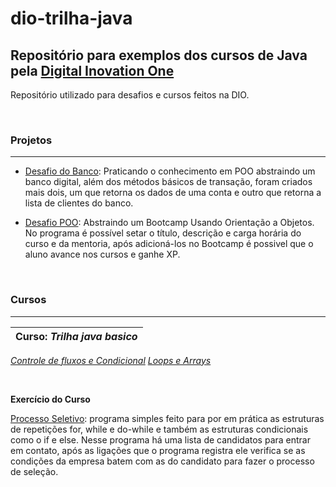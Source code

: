# dio-trilha-java
## Repositório para exemplos dos cursos de Java pela [Digital Inovation One](https://digitalinnovation.one/)

 Repositório utilizado para desafios e cursos feitos na DIO.

&nbsp;

### Projetos
---
- [Desafio do Banco](https://github.com/KauaNilton/dio-trilha-java/tree/main/desafio-do-banco): Praticando o conhecimento em POO abstraindo um banco digital, além dos métodos básicos de transação, foram criados mais dois, um que retorna os dados de uma conta e outro que retorna a lista de clientes do banco.

- [Desafio POO](https://github.com/KauaNilton/dio-trilha-java/tree/main/desafio-poo-dio): Abstraindo um Bootcamp Usando Orientação a Objetos. No programa é possível setar o título, descrição e carga horária do curso e da mentoria, após adicioná-los no Bootcamp é possivel que o aluno avance nos cursos e ganhe XP.

&nbsp;

### Cursos
---
**Curso:** *Trilha java basico*|
-------|
[*Controle de fluxos e Condicional*](https://github.com/KauaNilton/dio-trilha-java/tree/main/dio-trilha-java-basico/Logica%20condicional%20e%20controle%20de%20fluxos/logica-condicional-controle-de-fluxos/src)
[*Loops e Arrays*](https://github.com/KauaNilton/dio-trilha-java/tree/main/dio-trilha-java-basico/loops-e-arrays/loops-e-arrays/src/br/com/dio/exercicios)

&nbsp;

**Exercício do Curso**

[Processo Seletivo](https://github.com/KauaNilton/dio-trilha-java/blob/main/dio-trilha-java-basico/controle-candidatos/src/candidatura/ProcessoSeletivo.java): programa simples feito para por em prática as estruturas de repetições for, while e do-while e também as estruturas condicionais como o if e else. Nesse programa há uma lista de candidatos para entrar em contato, após as ligações que o programa registra ele verifica se as condições da empresa batem com as do candidato para fazer o processo de seleção.

  

  
